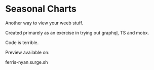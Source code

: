 # Seasonal Charts

Another way to view your weeb stuff.

Created primarely as an exercise in trying out graphql, TS and mobx.

Code is terrible.

Preview available on:

ferris-nyan.surge.sh
